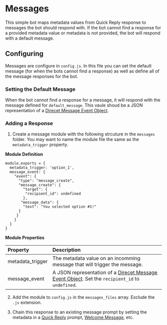 # Messages
This simple bot maps metadata values from Quick Reply response to messages the bot should respond with. If the bot cannot find a response for a provided metadata value or metadata is not provided, the bot will respond with a default message.

## Configuring

Messages are configure in `config.js`. In this file you can set the default message (for when the bots cannot find a response) as well as define all of the message responses for the bot.

### Setting the Default Message

When the bot cannot find a response for a message, it will respond with the message defined for `default_message`. This vaule shoud be a JSON representation of a [Direcet Message Event Object](https://dev.twitter.com/rest/direct-messages/direct-message-event).

### Adding a Response

1. Create a message module with the following strcuture in the `messages` folder. You may want to name the module file the same as the `metadata_trigger` property.
  
  **Module Definition**

  ~~~~
  module.exports = {
    metadata_trigger: 'option_1',
    message_event: {
      "event": {
        "type": "message_create",
        "message_create": {
          "target": {
           "recipient_id": undefined
          },
         "message_data": {
          "text": "You selected option #1!"
        }
       }
      }
    }
  }
  ~~~~
  
  **Module Properties**

  | Property          | Description       |
  |:------------------|:------------------|
  | metadata_trigger  | The metadata value on an incomming message that will trigger the message. |
  | message_event     | A JSON representation of a [Direcet Message Event Object](https://dev.twitter.com/rest/direct-messages/direct-message-event). Set the `recipient_id` to `undefined`. |
	
2. Add the module to `config.js` in the `messages_files` array. Exclude the `.js` extension.

3. Chain this response to an existing message prompt by setting the metadata in a [Quick Reply](https://dev.twitter.com/rest/direct-messages/quick-replies) prompt, [Welcome Message](https://dev.twitter.com/rest/direct-messages/welcome-messages), etc.
